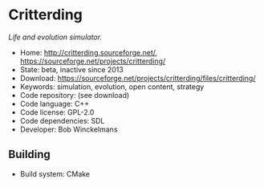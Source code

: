 # Critterding

_Life and evolution simulator._

- Home: http://critterding.sourceforge.net/, https://sourceforge.net/projects/critterding/
- State: beta, inactive since 2013
- Download: https://sourceforge.net/projects/critterding/files/critterding/
- Keywords: simulation, evolution, open content, strategy
- Code repository: (see download)
- Code language: C++
- Code license: GPL-2.0
- Code dependencies: SDL
- Developer: Bob Winckelmans

## Building

- Build system: CMake

